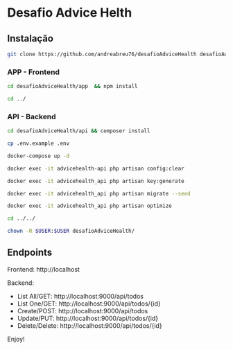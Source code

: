 # Desafio Advice Helth

## Instalação

```bash
git clone https://github.com/andreabreu76/desafioAdviceHealth desafioAdviceHealth
```

### APP - Frontend
```bash
cd desafioAdviceHealth/app  && npm install
```

```bash
cd ../
```

### API - Backend

```bash
cd desafioAdviceHealth/api && composer install
``` 

```bash
cp .env.example .env
```

```bash
docker-compose up -d
```

```bash
docker exec -it advicehealth-api php artisan config:clear
```

```bash
docker exec -it advicehealth_api php artisan key:generate
```

```bash
docker exec -it advicehealth_api php artisan migrate --seed
```

```bash
docker exec -it advicehealth_api php artisan optimize
```

```bash
cd ../../
```

```bash
chown -R $USER:$USER desafioAdviceHealth/
```


## Endpoints

Frontend: http://localhost


Backend: 

- List All/GET: http://localhost:9000/api/todos
- List One/GET: http://localhost:9000/api/todos/{id}
- Create/POST: http://localhost:9000/api/todos
- Update/PUT: http://localhost:9000/api/todos/{id}
- Delete/Delete: http://localhost:9000/api/todos/{id}



Enjoy!
